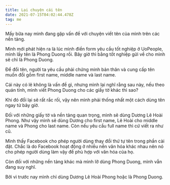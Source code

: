 ```yaml
---
title: Lại chuyện cái tên
date: 2021-07-15T04:02:44.478Z
tag: me
---
```

Mấy bữa nay mình đang gặp vấn đề với chuyện viết tên của mình trên các nền tảng.

Mình mới phát hiện ra là lúc mình điền form yêu cầu tốt nghiệp ở UoPeople, mình lấy tên là Phong Duong rồi. Bây giờ thì bằng tốt nghiệp gửi về cho mình sẽ chỉ là Phong Duong.

Để đổi tên, người ta yêu cầu phải chứng minh bản thân và cung cấp tên muốn đổi gồm first name, middle name và last name.

Cái này có lẽ không là vấn đề gì, nhưng mình lại nghĩ rằng sau này, nếu theo quán tính, mình viết Phong Duong cho các giấy tờ khác thì sao?

Khi đó đổi lại sẽ rất rắc rối, vậy nên mình phải thống nhất một cách dùng tên ngay từ bây giờ.

Đối với những giấy tờ và nền tảng quan trọng, mình sẽ dùng Dương Lê Hoài Phong. Như vậy mình sẽ dùng Dương cho first name, Lê Hoài cho middle name và Phong cho last name. Còn nếu yêu cầu full name thì cứ viết ra như cũ.

Mình thấy Facebook cho phép người dùng thay đổi thứ tự tên trong phần cài đặt. Chắc là do Facebook hoạt động ở nhiều nền văn hóa khác nhau nên nó cho phép người dùng làm vậy để phù hợp với văn hóa của họ.

Còn đối với những nền tảng khác mà mình lỡ dùng Phong Duong, mình vẫn đang suy nghĩ.

Bởi vì trước nay mình chỉ dùng Dương Lê Hoài Phong hoặc là Phong Duong.